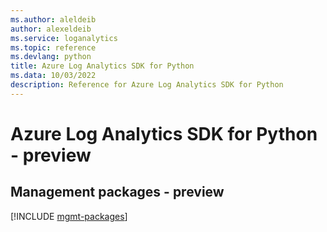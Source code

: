 ```yaml
---
ms.author: aleldeib
author: alexeldeib
ms.service: loganalytics
ms.topic: reference
ms.devlang: python
title: Azure Log Analytics SDK for Python
ms.data: 10/03/2022
description: Reference for Azure Log Analytics SDK for Python
---
```

# Azure Log Analytics SDK for Python - preview

## Management packages - preview
[!INCLUDE [mgmt-packages](log-analytics-mgmt-index.md)]